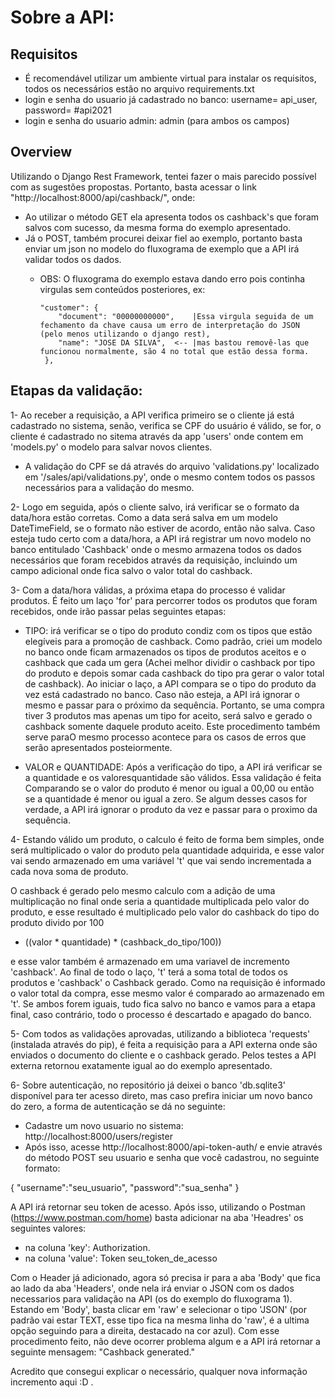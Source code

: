 # Sobre a API:

## Requisitos

- É recomendável utilizar um ambiente virtual para instalar os requisitos, todos os necessários estão no arquivo requirements.txt
- login e senha do usuario já cadastrado no banco: username= api_user, password= #api2021
- login e senha do usuario admin: admin (para ambos os campos)

## Overview

Utilizando o Django Rest Framework, tentei fazer o mais parecido possível com as sugestões propostas. Portanto, basta acessar o link "http://localhost:8000/api/cashback/", onde:  
- Ao utilizar o método GET ela apresenta todos os cashback's que foram salvos com sucesso, da mesma forma do exemplo apresentado.  
- Já o POST, também procurei deixar fiel ao exemplo, portanto basta enviar um json no modelo do fluxograma de exemplo que a API irá validar todos os dados.  
  * OBS: O fluxograma do exemplo estava dando erro pois continha virgulas sem conteúdos posteriores, ex:

        "customer": {
            "document": "00000000000",    |Essa virgula seguida de um fechamento da chave causa um erro de interpretação do JSON (pelo menos utilizando o django rest),
            "name": "JOSE DA SILVA",  <-- |mas bastou removê-las que funcionou normalmente, são 4 no total que estão dessa forma.
         },

## Etapas da validação:

1- Ao receber a requisição, a API verifica primeiro se o cliente já está cadastrado no sistema, senão, verifica se CPF do usuário é válido, se for, o cliente é cadastrado no sitema através da app 'users' onde contem em 'models.py' o modelo para salvar novos clientes.  
- A validação do CPF se dá através do arquivo 'validations.py' localizado em '/sales/api/validations.py', onde o mesmo contem todos os passos necessários para a validação do mesmo.

2- Logo em seguida, após o cliente salvo, irá verificar se o formato da data/hora estão corretas. Como a data será salva em um modelo DateTimeField, se o formato não estiver de acordo, então não salva. Caso esteja tudo certo com a data/hora, a API irá registrar um novo modelo no banco entitulado 'Cashback' onde o mesmo armazena todos os dados necessários que foram recebidos através da requisição, incluindo um campo adicional onde fica salvo o valor total do cashback.

3- Com a data/hora válidas, a próxima etapa do processo é validar produtos. É feito um laço 'for' para percorrer todos os produtos que foram recebidos, onde irão passar pelas seguintes etapas: 

- TIPO: irá verificar se o tipo do produto condiz com os tipos que estão elegíveis para a promoção de cashback. Como padrão, criei um modelo no banco onde ficam armazenados os tipos de produtos aceitos e o cashback que cada um gera (Achei melhor dividir o cashback por tipo do produto e depois somar cada cashback do tipo pra gerar o valor total de cashback). Ao iniciar o laço, a API compara se o tipo do produto da vez está cadastrado no banco. Caso não esteja, a API irá ignorar o mesmo e passar para o próximo da sequência. Portanto, se uma compra tiver 3 produtos mas apenas um tipo for aceito, será salvo e gerado o cashback somente daquele produto aceito. Este procedimento também serve paraO mesmo processo acontece para os casos de erros que serão apresentados posteiormente.  

- VALOR e QUANTIDADE: Após a verificação do tipo, a API irá verificar se a quantidade e os valoresquantidade são válidos. Essa validação é feita Comparando se o valor do produto é menor ou igual a 00,00 ou então se a quantidade é menor ou igual a zero. Se algum desses casos for verdade, a API irá ignorar o produto da vez e passar para o proximo da sequência.
      
4- Estando válido um produto, o calculo é feito de forma bem simples, onde será multiplicado o valor do produto pela quantidade adquirida, e esse valor vai sendo armazenado em uma variável 't' que vai sendo incrementada a cada nova soma de produto.  

O cashback é gerado pelo mesmo calculo com a adição de uma multiplicação no final onde seria a quantidade multiplicada pelo valor do produto, e esse resultado é multiplicado pelo valor do cashback do tipo do produto divido por 100  
- ((valor * quantidade) * (cashback_do_tipo/100))  

e esse valor também é armazenado em uma variavel de incremento 'cashback'. Ao final de todo o laço, 't' terá a soma total de todos os produtos e 'cashback' o Cashback gerado. Como na requisição é informado o valor total da compra, esse mesmo valor é comparado ao armazenado em 't'. Se ambos forem iguais, tudo fica salvo no banco e vamos para a etapa final, caso contrário, todo o processo é descartado e apagado do banco.

5- Com todos as validações aprovadas, utilizando a biblioteca 'requests' (instalada através do pip), é feita a requisição para a API externa onde são enviados o documento do cliente e o cashback gerado. Pelos testes a API externa retornou exatamente igual ao do exemplo apresentado.

6- Sobre autenticação, no repositório já deixei o banco 'db.sqlite3' disponível para ter acesso direto, mas caso prefira iniciar um novo
banco do zero, a forma de autenticação se dá no seguinte:
- Cadastre um novo usuario no sistema: http://localhost:8000/users/register
- Após isso, acesse http://localhost:8000/api-token-auth/ e envie através do método POST seu usuario e senha que você cadastrou, no seguinte formato:  

{
    "username":"seu_usuario",
    "password":"sua_senha"
}  

A API irá retornar seu token de acesso. Após isso, utilizando o Postman (https://www.postman.com/home) basta adicionar na aba 'Headres' os seguintes valores:
- na coluna 'key': Authorization.
- na coluna 'value': Token seu_token_de_acesso 

Com o Header já adicionado, agora só precisa ir para a aba 'Body' que fica ao lado da aba 'Headers', onde nela irá enviar o JSON com os dados necessarios para validação na API (os do exemplo do fluxograma 1). Estando em 'Body', basta clicar em 'raw' e selecionar o tipo 'JSON' (por padrão vai estar TEXT, esse tipo fica na mesma linha do 'raw', é a ultima opção seguindo para a direita, destacado na cor azul). Com esse procedimento feito, não deve ocorrer problema algum e a API irá retornar a seguinte mensagem: "Cashback generated."

Acredito que consegui explicar o necessário, qualquer nova informação incremento aqui :D . 